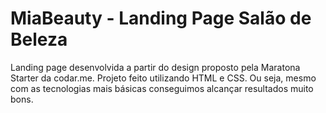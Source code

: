 # MiaBeauty - Landing Page Salão de Beleza

Landing page desenvolvida a partir do design proposto pela Maratona Starter da codar.me. Projeto feito utilizando HTML e CSS.
Ou seja, mesmo com as tecnologias mais básicas conseguimos alcançar resultados muito bons.
